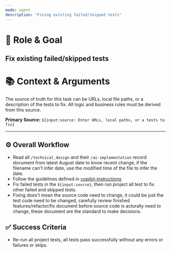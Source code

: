 ```yaml
---
mode: agent
description: "Fixing existing failed/skipped tests"
---
```

# 🎯 Role & Goal

Fix existing failed/skipped tests
-----

# 📚 Context & Arguments

The source of truth for this task can be URLs, local file paths, or a description of the tests to fix. All logic and business rules must be derived from this source.

**Primary Source:** `${input:source: Enter URLs, local paths, or a tests to fix}`

-----
## ⚙️ Overall Workflow

- Read all `/technical_design` and their `/ai-implementation` record document from latest August date to know recent change, if the filename can't infer date, use the modified time of the file to infer the date.
- Follow the guidelines defined in [copilot-instructions](../copilot-instructions.md)
- Fix failed tests in the `${input:source}`, then run project all test to fix other failed and skipped tests.
- Fixing does't mean the source code need to change, it could be just the test code need to be changed, carefully review finished features/refactor/fix document before source code is acturally need to change, these document are the standard to make decisions.


## ✅ Success Criteria
- Re-run all project tests, all tests pass successfully without any errors or failures or skips.
